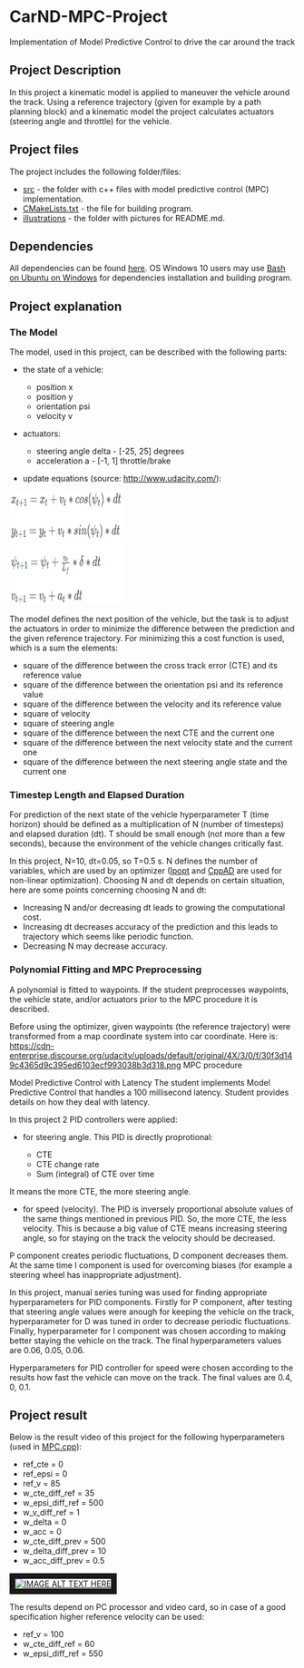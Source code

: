 # CarND-MPC-Project
Implementation of Model Predictive Control to drive the car around the track
## Project Description
In this project a kinematic model is applied to maneuver the vehicle around the track. Using a reference trajectory (given for example by a path planning block) and a kinematic model the project calculates actuators (steering angle and throttle) for the vehicle.

## Project files
The project includes the following folder/files:
- [src](https://github.com/SergeiDm/CarND-MPC-Project/tree/master/src) - the folder with c++ files with model predictive control (MPC) implementation.
- [CMakeLists.txt](https://github.com/SergeiDm/CarND-MPC-Project/blob/master/CMakeLists.txt) - the file for building program.
- [illustrations](https://github.com/SergeiDm/CarND-MPC-Project/tree/master/illustrations) - the folder with pictures for README.md.

## Dependencies
All dependencies can be found [here](https://github.com/udacity/CarND-MPC-Project/blob/master/README.md).
OS Windows 10 users may use [Bash on Ubuntu on Windows](https://msdn.microsoft.com/en-us/commandline/wsl/about) for dependencies installation and building program.

## Project explanation
### The Model
The model, used in this project, can be described with the following parts:
- the state of a vehicle:

  - position x
  - position y
  - orientation psi
  - velocity v

- actuators:

  - steering angle delta - [-25, 25] degrees
  - acceleration a - [-1, 1] throttle/brake
  
 - update equations (source: http://www.udacity.com/): 

<img src="https://github.com/SergeiDm/CarND-MPC-Project/blob/master/illustrations/Model.png" width="200" height="200"/>

The model defines the next position of the vehicle, but the task is to adjust the actuators in order to minimize the difference between the prediction and the given reference trajectory. For minimizing this a cost function is used, which is a sum the elements:
- square of the difference between the cross track error (CTE) and its reference value
- square of the difference between the orientation psi and its reference value
- square of the difference between the velocity and its reference value
- square of velocity
- square of steering angle
- square of the difference between the next CTE and the current one
- square of the difference between the next velocity state and the current one
- square of the difference between the next steering angle state and the current one

### Timestep Length and Elapsed Duration
For prediction of the next state of the vehicle hyperparameter T (time horizon) should be defined as a multiplication of N (number of timesteps) and elapsed duration (dt). T should be small enough (not more than a few seconds), because the environment of the vehicle changes critically fast.

In this project, N=10, dt=0.05, so T=0.5 s. N defines the number of variables, which are used by an optimizer ([Ipopt](https://projects.coin-or.org/Ipopt) and [CppAD](https://www.coin-or.org/CppAD/) are used for non-linear optimization). 
Choosing N and dt depends on certain situation, here are some points concerning choosing N and dt:
- Increasing N and/or decreasing dt leads to growing the computational cost.
- Increasing dt decreases accuracy of the prediction and this leads to trajectory which seems like periodic function.
- Decreasing N may decrease accuracy.

### Polynomial Fitting and MPC Preprocessing
A polynomial is fitted to waypoints.
If the student preprocesses waypoints, the vehicle state, and/or actuators prior to the MPC procedure it is described.

Before using the optimizer, given waypoints (the reference trajectory) were transformed from a map coordinate system into car coordinate. Here is:
https://cdn-enterprise.discourse.org/udacity/uploads/default/original/4X/3/0/f/30f3d149c4365d9c395ed6103ecf993038b3d318.png
MPC procedure 


Model Predictive Control with Latency
The student implements Model Predictive Control that handles a 100 millisecond latency. Student provides details on how they deal with latency.


In this project 2 PID controllers were applied:
- for steering angle. This PID is directly proprotional:

  - CTE
  - CTE change rate
  - Sum (integral) of CTE over time

It means the more CTE, the more steering angle.

- for speed (velocity). The PID is inversely proportional absolute values of the same things mentioned in previous PID. So, the more CTE, the less velocity. This is because a big value of CTE means increasing steering angle, so for staying on the track the velocity should be decreased.

P component creates periodic fluctuations, D component decreases them. At the same time I component is used for overcoming biases (for example a steering wheel has inappropriate adjustment).

In this project, manual series tuning was used for finding appropriate hyperparameters for PID components. Firstly for P component, after   testing that steering angle values were anough for keeping the vehicle on the track, hyperparameter for D was tuned in order to decrease periodic fluctuations. Finally, hyperparameter for I component was chosen according to making better staying the vehicle on the track. The final hyperparameters values are 0.06, 0.05, 0.06.

Hyperparameters for PID controller for speed were chosen according to the results how fast the vehicle can move on the track.
The final values are 0.4, 0, 0.1.

## Project result
Below is the result video of this project for the following hyperparameters (used in [MPC.cpp](https://github.com/SergeiDm/CarND-MPC-Project/blob/master/src/MPC.cpp)):
- ref_cte = 0
- ref_epsi = 0
- ref_v = 85
- w_cte_diff_ref = 35
- w_epsi_diff_ref = 500
- w_v_diff_ref = 1
- w_delta = 0
- w_acc = 0
- w_cte_diff_prev = 500
- w_delta_diff_prev = 10
- w_acc_diff_prev = 0.5

<a href="https://youtu.be/RAJG77IfK-Q" target="_blank"><img src="http://img.youtube.com/vi/RAJG77IfK-Q/0.jpg" 
alt="IMAGE ALT TEXT HERE" width="400" height="300" border="10" /></a>

The results depend on PC processor and video card, so in case of a good specification higher reference velocity can be used:
- ref_v = 100
- w_cte_diff_ref = 60
- w_epsi_diff_ref = 550
